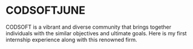 # CODSOFTJUNE
CODSOFT is a vibrant and diverse community that brings together individuals with the similar objectives and ultimate goals. Here is my first internship experience along with this renowned firm. 
